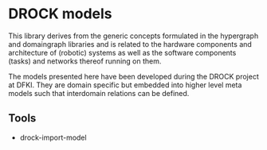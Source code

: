 # DROCK models

This library derives from the generic concepts formulated in the hypergraph and domaingraph libraries
and is related to the hardware components and architecture of (robotic) systems
as well as the software components (tasks) and networks thereof running on them.

The models presented here have been developed during the DROCK project at DFKI.
They are domain specific but embedded into higher level meta models such
that interdomain relations can be defined.

## Tools

* drock-import-model
